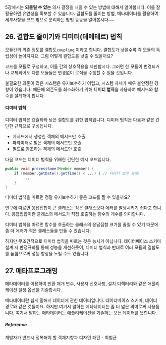 5장에서는 **되돌릴 수 있는** 의사 결정을 내릴 수 있는 방법에 대해서 알아봅니다. 이를 잘 활용하면 유연성을 확보할 수 있습니다. 결합도를 줄이는 방법, 메타데이터를 활용하여 세부사항을 코드 밖으로 분리하는 방법 등등을 알아봅시다~~



## 26. 결합도 줄이기와 디미터(데메테르) 법칙

모듈간의 의존 정도를 결합도`coupling` 이라고 합니다. 결합도가 낮을수록 각 모듈의 독립성이 높아지지요. 그럼 어떻게 결합도를 낮출 수 있을까요? 

코드를 모듈로 구성하고, 이들 간의 상호작용을 제한합시다. 그러면 한 모듈이 변경되거나 교체되어도 다른 모듈들은 변경없이 로직을 수행할 수 있을 것입니다.



불필요한 의존이 많은 시스템은 유지보수하기 어렵고, 시스템 자체가 매우 불안정한 경향이 있습니다. 때문에 의존도를 최소화하기 위해 **디미터 법칙**을 사용하여 메서드와 함수를 설계해야 합니다.



#### 디미터 법칙

디미터 법칙은 캡슐화와 낮은 결합도를 위한 법칙입니다. 디미터 법칙은 다음과 같은 간단한 규칙으로 구성됩니다.

- 메서드에서 생성한 객체의 메서드만 호출
- 파라미터로 받은 객체의 메서드만 호출
- 필드로 참조하는 객체의 메서드만 호출

다음 코드는 디미터 법칙을 위배한 간단한 예시 코드입니다.

``` java
public void processSome(Member member) {
    if (member.getDate().getTime() < ...) {	// 디미터 법칙 위배!
        ...
    }
}
```



디미터 법칙을 따르면 정말 유지보수하기 좋은 코드를 짤 수 있을까요? 

연구에 따르면 응답집합이 큰 클래스는 작은 클래스보다 에러를 발생시키기 쉽다고 합니다. 응답집합이란 클래스의 메서드가 직접 호출하는 함수의 개수를 의미합니다.

디미터 법칙을 따르면 함수를 호출하는 클래스의 응답집합 크기를 줄일 수 있기 때문에 좀 더 에러가 적은 클래스들을 만들 수 있습니다.

하지만 무조건적으로 디미터 법칙을 따르는 것은 능사가 아닙니다. 데이터베이스 스키마 설계 시 반정규화를 통해 성능을 개선하듯이, 디미터 법칙과 반대로 여러 모듈의 결합도를 높힘으로써 성능 향상을 노릴 수도 있습니다.



## 27. 메타프로그래밍

메타데이터를 이용하여 반환 매개 변수, 사용자 선호사항, 설치 디렉터리와 같은 애플리케이션 설정 옵션을 기술합시다. 

메타데이터란 쉽게 말해서 데이터에 관한 데이터입니다. 데이터베이스 스키마, 데이터 경로와 같은 것들이요. 하지만 여기서 말하는 메타데이터는 좀 더 넓은 의미로써 사용됩니다. 여기서 말하는 메타데이터는 애플리케이션을 기술하는 모든 데이터를 뜻합니다. 









##### Reference

개발자가 반드시 정복해야 할 객체지향과 디자인 패턴 - 최범균